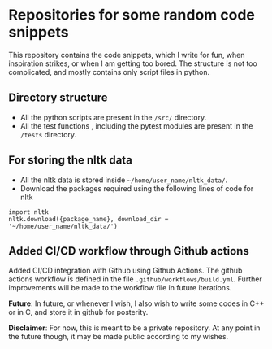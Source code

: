 # Repositories for some random code snippets

This repository contains the code snippets, which I write for fun, when inspiration strikes, or when I am getting too bored. The structure is not too complicated, and mostly contains only script files in python. 

## Directory structure
* All the python scripts are present in the `/src/` directory.
* All the test functions , including the pytest modules are present in the `/tests` directory.


## For storing the nltk data
* All the nltk data is stored inside `~/home/user_name/nltk_data/`.
* Download the packages required using the following lines of code for nltk
```
import nltk
nltk.download({package_name}, download_dir = '~/home/user_name/nltk_data/')
```

## Added CI/CD workflow through Github actions
Added CI/CD integration with Github using Github Actions. The github actions workflow is defined in the file `.github/workflows/build.yml`. Further improvements will be made to the workflow file in future iterations.

**Future**: In future, or whenever I wish, I also wish to write some codes in C++ or in C, and store it in github for posterity.

**Disclaimer**: For now, this is meant to be a private repository. At any point in the future though, it may be made public according to my wishes.
